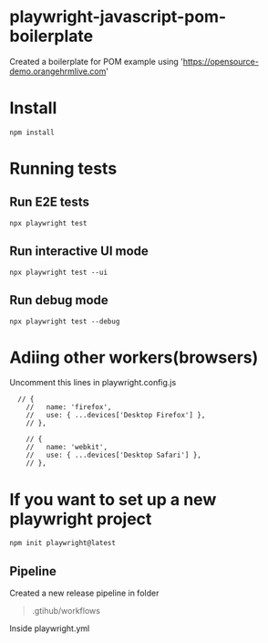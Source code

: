 # playwright-javascript-pom-boilerplate
Created a boilerplate for POM example using 'https://opensource-demo.orangehrmlive.com'

# Install

```
npm install
```

# Running tests

## Run E2E tests 
```
npx playwright test
```

## Run interactive UI mode
```
npx playwright test --ui
```

## Run debug mode
```
npx playwright test --debug
```

# Adiing other workers(browsers)

Uncomment this lines in playwright.config.js

```
  // {
    //   name: 'firefox',
    //   use: { ...devices['Desktop Firefox'] },
    // },

    // {
    //   name: 'webkit',
    //   use: { ...devices['Desktop Safari'] },
    // },
```



# If you want to set up a new playwright project 
```
npm init playwright@latest
```



## Pipeline


Created a new release pipeline in folder

> .gtihub/workflows

Inside playwright.yml